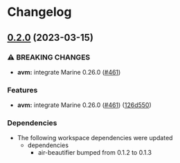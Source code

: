 # Changelog

## [0.2.0](https://github.com/fluencelabs/aquavm/compare/air-beautify-wasm-v0.1.2...air-beautify-wasm-v0.2.0) (2023-03-15)


### ⚠ BREAKING CHANGES

* **avm:** integrate Marine 0.26.0 ([#461](https://github.com/fluencelabs/aquavm/issues/461))

### Features

* **avm:** integrate Marine 0.26.0 ([#461](https://github.com/fluencelabs/aquavm/issues/461)) ([126d550](https://github.com/fluencelabs/aquavm/commit/126d5507c81a7f978ab9cf06c492b1092a336cf6))


### Dependencies

* The following workspace dependencies were updated
  * dependencies
    * air-beautifier bumped from 0.1.2 to 0.1.3
